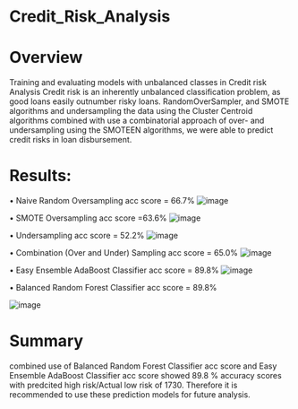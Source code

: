 # Credit_Risk_Analysis

# Overview
Training  and evaluating  models with unbalanced classes in Credit risk Analysis
Credit risk is an inherently unbalanced classification problem, as good loans easily 
outnumber risky loans. RandomOverSampler, and SMOTE algorithms and undersampling 
the data using the Cluster Centroid algorithms combined with use a combinatorial 
approach of over- and undersampling using the SMOTEEN algorithms, we were able 
to predict credit risks in loan disbursement.

# Results:

•	 Naive Random Oversampling 
acc score = 66.7%
![image](https://user-images.githubusercontent.com/70987568/138615021-7682aa37-ecec-4397-851b-fb93dde911b9.png)

•	SMOTE Oversampling acc score =63.6%
![image](https://user-images.githubusercontent.com/70987568/138615058-da00343c-2e78-4a7f-b5db-9a6b7365374d.png)

•	Undersampling 
acc score =  52.2% 
![image](https://user-images.githubusercontent.com/70987568/138615123-01abc96e-f1ad-42f0-8750-14da31ede7d3.png)

•	Combination (Over and Under) Sampling 
acc score = 65.0%
![image](https://user-images.githubusercontent.com/70987568/138617248-cded994d-8c8c-4e1b-bf38-0c8a2472e49e.png)

•	Easy Ensemble AdaBoost Classifier acc score = 89.8%
![image](https://user-images.githubusercontent.com/70987568/138985862-6d2d6849-0826-4c5b-9df7-740e0be63f88.png)

•	Balanced Random Forest Classifier acc score = 89.8%

![image](https://user-images.githubusercontent.com/70987568/138985896-aff23ca1-144a-49f4-9c2b-fb43a5fb396b.png)


# Summary 
combined use of Balanced Random Forest Classifier acc score and Easy Ensemble AdaBoost Classifier acc score showed 89.8 % accuracy scores with predcited high risk/Actual low risk of 1730. 
Therefore it is recommended to use these prediction models for future analysis.
